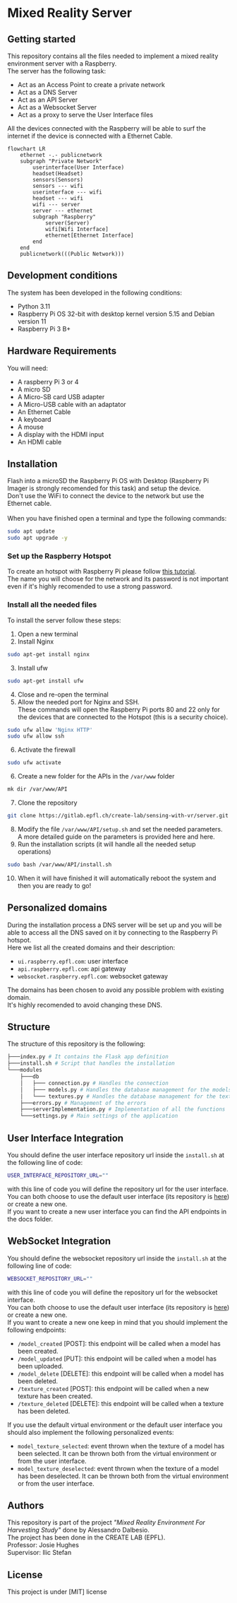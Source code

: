 # Mixed Reality Server
## Getting started
This repository contains all the files needed to implement a mixed reality environment server with a Raspberry. <br>
The server has the following task:
- Act as an Access Point to create a private network
- Act as a DNS Server
- Act as an API Server
- Act as a Websocket Server
- Act as a proxy to serve the User Interface files

All the devices connected with the Raspberry will be able to surf the internet if the device is connected with a Ethernet Cable.

```mermaid
flowchart LR
    ethernet -.- publicnetwork
    subgraph "Private Network"
        userinterface(User Interface)
        headset(Headset)
        sensors(Sensors)
        sensors --- wifi
        userinterface --- wifi
        headset --- wifi
        wifi --- server
        server --- ethernet
        subgraph "Raspberry"
            server(Server)
            wifi[Wifi Interface]
            ethernet[Ethernet Interface]
        end
    end
    publicnetwork(((Public Network)))
```
## Development conditions
The system has been developed in the following conditions:
- Python 3.11
- Raspberry Pi OS 32-bit with desktop kernel version 5.15 and Debian version 11
- Raspberry Pi 3 B+

## Hardware Requirements
You will need:
- A raspberry Pi 3 or 4
- A micro SD
- A Micro-SB card USB adapter
- A Micro-USB cable with an adaptator
- An Ethernet Cable
- A keyboard
- A mouse
- A display with the HDMI input
- An HDMI cable

## Installation
Flash into a microSD the Raspberry Pi OS with Desktop (Raspberry Pi Imager is strongly recomended for this task) and setup the device.<br>
Don't use the WiFi to connect the device to the network but use the Ethernet cable. <br><br>
When you have finished open a terminal and type the following commands:
```bash
sudo apt update
sudo apt upgrade -y
```
### Set up the Raspberry Hotspot
To create an hotspot with Raspberry Pi please follow [this tutorial](https://www.tomshardware.com/how-to/raspberry-pi-access-point).<br>
The name you will choose for the network and its password is not important even if it's highly recomended to use a strong password.<br>

### Install all the needed files
To install the server follow these steps:
1. Open a new terminal
2. Install Nginx
```bash
sudo apt-get install nginx
```
3. Install ufw
```bash
sudo apt-get install ufw
```
4. Close and re-open the terminal
5. Allow the needed port for Nginx and SSH. <br>
    These commands will open the Raspberry Pi ports 80 and 22 only for the devices that are connected to the Hotspot (this is a security choice). <br>
```bash
sudo ufw allow 'Nginx HTTP'
sudo ufw allow ssh
``` 
6. Activate the firewall
```bash
sudo ufw activate
```
6. Create a new folder for the APIs in the <code>/var/www</code> folder
```bash
mk dir /var/www/API
```
7. Clone the repository
```bash
git clone https://gitlab.epfl.ch/create-lab/sensing-with-vr/server.git /var/www/API
```
8. Modify the file <code>/var/www/API/setup.sh</code> and set the needed parameters. <br>
A more detailed guide on the parameters is provided here and here. 
9. Run the installation scripts (it will handle all the needed setup operations) <br>
```bash
sudo bash /var/www/API/install.sh
```
10. When it will have finished it will automatically reboot the system and then you are ready to go!
## Personalized domains
During the installation process a DNS server will be set up and you will be able to access all the DNS saved on it by connecting to the Raspberry Pi hotspot. <br>
Here we list all the created domains and their description:
- <code>ui.raspberry.epfl.com</code>: user interface
- <code>api.raspberry.epfl.com</code>: api gateway
- <code>websocket.raspberry.epfl.com</code>: websocket gateway

The domains has been chosen to avoid any possible problem with existing domain. </br>
It's highly recomended to avoid changing these DNS.

## Structure
The structure of this repository is the following:
```bash
├───index.py # It contains the Flask app definition
├───install.sh # Script that handles the installation
└───modules
    ├───db    
    │   ├─── connection.py # Handles the connection
    │   ├─── models.py # Handles the database management for the models
    │   └─── textures.py # Handles the database management for the textures
    ├───errors.py # Management of the errors
    ├───serverImplementation.py # Implementation of all the functions
    └───settings.py # Main settings of the application

```

## User Interface Integration
You should define the user interface repository url inside the <code>install.sh</code> at the following line of code:
```bash
USER_INTERFACE_REPOSITORY_URL=""
```
with this line of code you will define the repository url for the user interface. <br>
You can both choose to use the default user interface (its repository is [here](https://gitlab.epfl.ch/create-lab/sensing-with-vr/user-interface)) or create a new one. <br>
If you want to create a new user interface you can find the API endpoints in the docs folder.

## WebSocket Integration
You should define the websocket repository url inside the <code>install.sh</code> at the following line of code:
```bash
WEBSOCKET_REPOSITORY_URL=""
```
with this line of code you will define the repository url for the websocket interface. <br>
You can both choose to use the default user interface (its repository is [here](https://gitlab.epfl.ch/create-lab/sensing-with-vr/user-interface)) or create a new one. <br>
If you want to create a new one keep in mind that you should implement the following endpoints:
- <code>/model_created</code> [POST]: this endpoint will be called when a model has been created.
- <code>/model_updated</code> [PUT]: this endpoint will be called when a model has been uploaded.
- <code>/model_delete</code> [DELETE]: this endpoint will be called when a model has been deleted.
- <code>/texture_created</code> [POST]: this endpoint will be called when a new texture has been created.
- <code>/texture_deleted</code> [DELETE]: this endpoint will be called when a texture has been deleted.

If you use the default virtual environment or the default user interface you should also implement the following personalized events:
- <code>model_texture_selected</code>: event thrown when the texture of a model has been selected. It can be thrown both from the virtual environment or from the user interface.
- <code>model_texture_deselected</code>: event thrown when the texture of a model has been deselected. It can be thrown both from the virtual environment or from the user interface.

## Authors
This repository is part of the project *"Mixed Reality Environment For Harvesting Study"* done by Alessandro Dalbesio.<br>
The project has been done in the CREATE LAB (EPFL).<br>
Professor: Josie Hughes<br>
Supervisor: Ilic Stefan<br>

## License
This project is under [MIT] license
